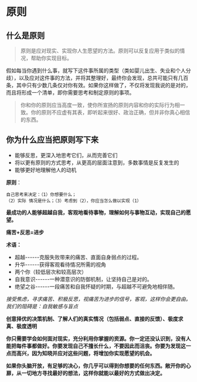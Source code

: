 
# 原则

## 什么是原则

> 原则是应对现实、实现你人生愿望的方法。原则可以反复应用于类似的情况，帮助你实现目标。

假如每当你遇到什么事，就写下这件事所属的类型（类如婴儿出生、失业和个人分歧），以及应对这件事的方法，并将其整理好，最终你会发现，总共可能只有几百条，其中只有少数几条仅对你有效。如果你这样做了，不仅将发现我说的是对的，而且将形成一个清单，即你需要思考和制定原则的事项。

> 你和你的原则应当高度一致，使你所宣扬的原则内容和你的实际行为相一致。你的原则不应虚有其表，即听起来很好、政治正确，但并非你真心相信的东西。

## 你为什么应当把原则写下来

-   能够反思，更深入地思考它们，从而完善它们
-   将以更有原则的方式思考，从更高的层面注意到，多数事情是反复发生的
-   能够更好地理解他人的动机

**原则**：

    自己思考来决定：（1）你想要什么；
    （2）实际 情况是什么；（3）考虑到（2），你应当怎么做以实现（1）

**最成功的人能够超越自我，客观地看待事物，理解如何与事物互动，实现自己的愿望。**

**痛苦+反思=进步**

**术语：**

-   超越------克服失败带来的痛苦、直面自身弱点的过程。
-   升华------获得客观看待情况所需的视角
-   两个你（较低层次和较高层次）
-   自我意识------一种潜意识的防御机制，让坚持自己是对的。
-   绝望之谷------一段痛苦和自我怀疑的时期，与超越不可避免地相伴随。

*接受焦虑，寻求痛苦、积极反思，视痛苦为进步的信号，客观，这样你会更自由。我们的阻碍是：自我敏感与盲点*

**创意择优的决策机制、了解人们的真实情况（包括弱点、直接的反馈）、极度求真、极度透明**

**你只需要学会如何面对现实，充分利用你掌握的资源。你一定还没认识到，没有人能把每件事都做好。你要发现自己不擅长什么，不要因此而沮丧。你要为发现这一点而高兴，因为知晓并应对这些问题，将增加你实现愿望的机会。**

**如果你头脑开放，有足够的决心，你几乎可以得到你想要的任何东西。敞开你的心扉，从一切地方寻找最好的想法，这样你就能以最好的方式做出决定。**
